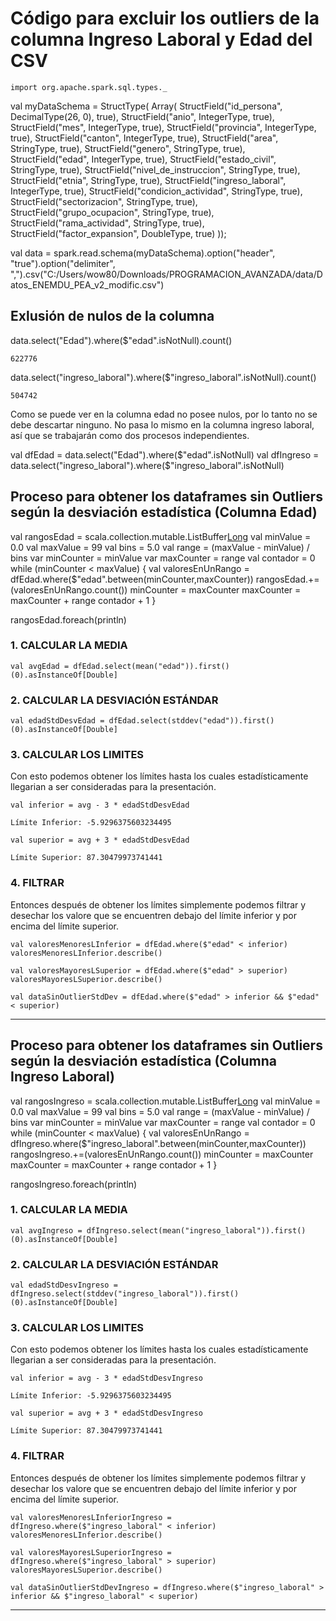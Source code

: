 # Código para excluir los outliers de la columna Ingreso Laboral y Edad del CSV


`import org.apache.spark.sql.types._`

val myDataSchema = StructType(
    Array(
        StructField("id_persona", DecimalType(26, 0), true), 
        StructField("anio", IntegerType, true), 
        StructField("mes", IntegerType, true), 
        StructField("provincia", IntegerType, true), 
        StructField("canton", IntegerType, true), 
        StructField("area", StringType, true), 
        StructField("genero", StringType, true), 
        StructField("edad", IntegerType, true), 
        StructField("estado_civil", StringType, true), 
        StructField("nivel_de_instruccion", StringType, true), 
        StructField("etnia", StringType, true), 
        StructField("ingreso_laboral", IntegerType, true), 
        StructField("condicion_actividad", StringType, true), 
        StructField("sectorizacion", StringType, true), 
        StructField("grupo_ocupacion", StringType, true), 
        StructField("rama_actividad", StringType, true), 
        StructField("factor_expansion", DoubleType, true)
    ));

val data = spark.read.schema(myDataSchema).option("header", "true").option("delimiter", ",").csv("C:/Users/wow80/Downloads/PROGRAMACION_AVANZADA/data/Datos_ENEMDU_PEA_v2_modific.csv")

## Exlusión de nulos de la columna

data.select("Edad").where($"edad".isNotNull).count()

~~~
622776
~~~

data.select("ingreso_laboral").where($"ingreso_laboral".isNotNull).count()

~~~
504742
~~~

Como se puede ver en la columna edad no posee nulos, por lo tanto no se debe descartar ninguno. No pasa lo mismo en la columna ingreso laboral, así que se trabajarán como dos procesos independientes.

val dfEdad = data.select("Edad").where($"edad".isNotNull)
val dfIngreso = data.select("ingreso_laboral").where($"ingreso_laboral".isNotNull)

## Proceso para obtener los dataframes sin Outliers según la desviación estadística (Columna Edad)

val rangosEdad = scala.collection.mutable.ListBuffer[Long]()
val minValue = 0.0
val maxValue = 99
val bins = 5.0
val range = (maxValue - minValue) / bins
var minCounter = minValue
var maxCounter = range
val contador = 0
while (minCounter < maxValue) {
    val valoresEnUnRango = dfEdad.where($"edad".between(minCounter,maxCounter))
    rangosEdad.+=(valoresEnUnRango.count())
    minCounter = maxCounter
    maxCounter = maxCounter + range
    contador + 1
}

rangosEdad.foreach(println)

### 1. CALCULAR LA MEDIA

`val avgEdad = dfEdad.select(mean("edad")).first()(0).asInstanceOf[Double]`

### 2. CALCULAR LA DESVIACIÓN ESTÁNDAR

`val edadStdDesvEdad = dfEdad.select(stddev("edad")).first()(0).asInstanceOf[Double]`

### 3. CALCULAR LOS LIMITES

Con esto podemos obtener los límites hasta los cuales estadísticamente llegarian a ser consideradas para la presentación.

`val inferior = avg - 3 * edadStdDesvEdad`
~~~
Límite Inferior: -5.9296375603234495
~~~
`val superior = avg + 3 * edadStdDesvEdad`
~~~
Límite Superior: 87.30479973741441
~~~

### 4. FILTRAR

Entonces después de obtener los límites simplemente podemos filtrar y desechar los valore que se encuentren debajo del límite inferior y por encima del límite superior.

`val valoresMenoresLInferior = dfEdad.where($"edad" < inferior)
valoresMenoresLInferior.describe()`

`val valoresMayoresLSuperior = dfEdad.where($"edad" > superior)
valoresMayoresLSuperior.describe()`

`val dataSinOutlierStdDev = dfEdad.where($"edad" > inferior && $"edad" < superior)`

***
## Proceso para obtener los dataframes sin Outliers según la desviación estadística (Columna Ingreso Laboral)

val rangosIngreso = scala.collection.mutable.ListBuffer[Long]()
val minValue = 0.0
val maxValue = 99
val bins = 5.0
val range = (maxValue - minValue) / bins
var minCounter = minValue
var maxCounter = range
val contador = 0
while (minCounter < maxValue) {
    val valoresEnUnRango = dfIngreso.where($"ingreso_laboral".between(minCounter,maxCounter))
    rangosIngreso.+=(valoresEnUnRango.count())
    minCounter = maxCounter
    maxCounter = maxCounter + range
    contador + 1
}

rangosIngreso.foreach(println)

### 1. CALCULAR LA MEDIA

`val avgIngreso = dfIngreso.select(mean("ingreso_laboral")).first()(0).asInstanceOf[Double]`

### 2. CALCULAR LA DESVIACIÓN ESTÁNDAR

`val edadStdDesvIngreso = dfIngreso.select(stddev("ingreso_laboral")).first()(0).asInstanceOf[Double]`

### 3. CALCULAR LOS LIMITES

Con esto podemos obtener los límites hasta los cuales estadísticamente llegarian a ser consideradas para la presentación.

`val inferior = avg - 3 * edadStdDesvIngreso`
~~~
Límite Inferior: -5.9296375603234495
~~~
`val superior = avg + 3 * edadStdDesvIngreso`
~~~
Límite Superior: 87.30479973741441
~~~

### 4. FILTRAR

Entonces después de obtener los límites simplemente podemos filtrar y desechar los valore que se encuentren debajo del límite inferior y por encima del límite superior.

`val valoresMenoresLInferiorIngreso = dfIngreso.where($"ingreso_laboral" < inferior)
valoresMenoresLInferior.describe()`

`val valoresMayoresLSuperiorIngreso = dfIngreso.where($"ingreso_laboral" > superior)
valoresMayoresLSuperior.describe()`

`val dataSinOutlierStdDevIngreso = dfIngreso.where($"ingreso_laboral" > inferior && $"ingreso_laboral" < superior)`

***